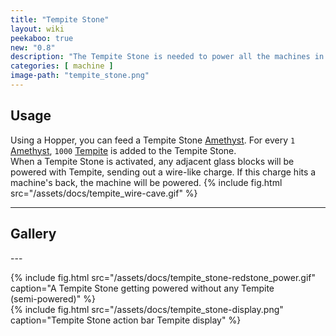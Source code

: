 ```yaml
---
title: "Tempite Stone"
layout: wiki
peekaboo: true
new: "0.8"
description: "The Tempite Stone is needed to power all the machines in TTB. Without it, your machines can't work!"
categories: [ machine ]
image-path: "tempite_stone.png"
---
```


## Usage
Using a Hopper, you can feed a Tempite Stone [Amethyst](/wiki/Amethyst). For every `1` [Amethyst](/wiki/Amethyst), `1000` [Tempite](/wiki/Tempite) is added to the Tempite Stone.  
When a Tempite Stone is activated, any adjacent glass blocks will be powered with Tempite, sending out a wire-like charge. If this charge hits a machine's back, the machine will be powered.
{% include fig.html src="/assets/docs/tempite_wire-cave.gif" %}

---
<h2 center>Gallery</h2>
---

{% include fig.html src="/assets/docs/tempite_stone-redstone_power.gif" caption="A Tempite Stone getting powered without any Tempite<br>(semi-powered)" %}
<br>
{% include fig.html src="/assets/docs/tempite_stone-display.png" caption="Tempite Stone action bar Tempite display" %}
